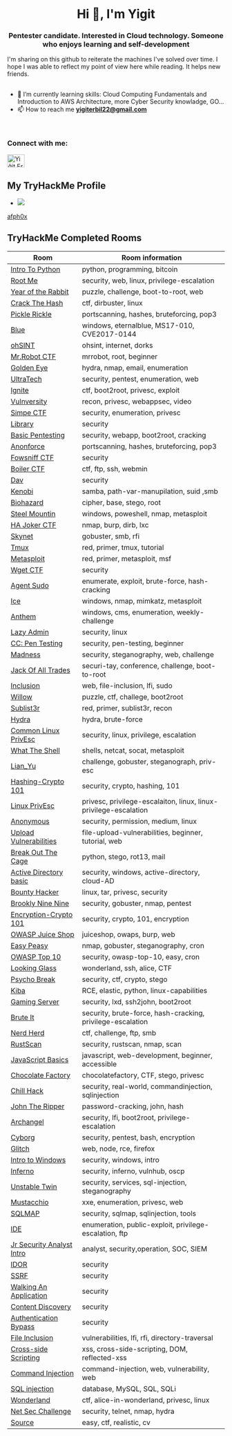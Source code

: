 <h1 align="center">Hi 👋, I'm Yigit</h1>
<h3 align="center">Pentester candidate. Interested in Cloud technology. Someone who enjoys learning and self-development</h3>

I'm sharing on this github to reiterate the machines I've solved over time. I hope I was able to reflect my point of view here while reading. It helps new friends.



##
- 🌱 I’m currently learning skills: Cloud Computing Fundamentals and Introduction to AWS Architecture, more Cyber Security knowladge, GO...
-  📫 How to reach me **yigiterbil22@gmail.com**
<br>

<h3 align="left">Connect with me:</h3>
<p align="left">
<a href="https://www.linkedin.com/in/yi%C4%9Fit-erbil/" target="blank"><img align="center" src="https://raw.githubusercontent.com/rahuldkjain/github-profile-readme-generator/master/src/images/icons/Social/linked-in-alt.svg" alt="Yiğit.Erbil" height="30" width="40" /></a>
</p>

## My TryHackMe Profile

- <img src="https://tryhackme-badges.s3.amazonaws.com/afph0x.png?7">
[afph0x](https://tryhackme.com/p/afph0x)

## TryHackMe Completed Rooms 

| Room | Room information |
| ------ | ------------------------- |
| [Intro To Python](https://tryhackme.com/room/introtopython) | python, programming, bitcoin|
| [Root Me](https://tryhackme.com/room/rrootme) | security, web, linux, privilege-escalation |
| [Year of the Rabbit](https://tryhackme.com/room/yearoftherabbit) | puzzle, challenge, boot-to-root, web | 
| [Crack The Hash](https://tryhackme.com/room/crackthehash) | ctf, dirbuster, linux |
| [Pickle Rickle](https://tryhackme.com/room/picklerick) | portscanning, hashes, bruteforcing, pop3 |
| [Blue](https://tryhackme.com/room/blue) | windows, eternalblue, MS17-010, CVE2017-0144 |
| [ohSINT](https://tryhackme.com/room/ohsint) | ohsint, internet, dorks |
| [Mr.Robot CTF](https://tryhackme.com/room/mrrobot) | mrrobot, root, beginner |
| [Golden Eye](https://tryhackme.com/room/goldeneye) | hydra, nmap, email, enumeration |
| [UltraTech](https://tryhackme.com/room/ultratech1) | security, pentest, enumeration, web |
| [Ignite](https://tryhackme.com/room/ignite) | ctf, boot2root, privesc, exploit |
| [Vulnversity](https://tryhackme.com/room/vulnversity) | recon, privesc, webappsec, video |
| [Simpe CTF](https://tryhackme.com/room/easyctf) | security, enumeration, privesc |
| [Library](https://tryhackme.com/room/bsidesgtlibrary) | security |
| [Basic Pentesting](https://tryhackme.com/room/basicpentestingjt) | security, webapp, boot2root, cracking |
| [Anonforce](https://tryhackme.com/room/bsidesgtanonforce) | portscanning, hashes, bruteforcing, pop3 |
| [Fowsniff CTF](https://tryhackme.com/room/ctf) | security |
| [Boiler CTF](https://tryhackme.com/room/boilerctf2) | ctf, ftp, ssh, webmin |
| [Dav](https://tryhackme.com/room/bsidesgtdav) | security |
| [Kenobi](https://tryhackme.com/room/kenobi) | samba, path-var-manupilation, suid ,smb |
| [Biohazard](https://tryhackme.com/room/biohazard) | cipher, base, stego, root |
| [Steel Mountin](https://tryhackme.com/room/steelmountain) | windows, poweshell, nmap, metasploit |
| [HA Joker CTF](https://tryhackme.com/room/jokerctf) | nmap, burp, dirb, lxc |
| [Skynet](https://tryhackme.com/room/skynet) | gobuster, smb, rfi |
| [Tmux](https://tryhackme.com/room/rptmux) | red, primer, tmux, tutorial |
| [Metasploit](https://tryhackme.com/room/rpmetasploit) | red, primer, metasploit, msf |
| [Wget CTF](https://tryhackme.com/room/wgelctf) | security |
| [Agent Sudo](https://tryhackme.com/room/agentsudoctf) | enumerate, exploit, brute-force, hash-cracking |
| [Ice](https://tryhackme.com/room/ice) | windows, nmap, mimkatz, metasploit |
| [Anthem](https://tryhackme.com/room/anthem) | windows, cms, enumeration, weekly-challenge |
| [Lazy Admin](https://tryhackme.com/room/lazyadmin) | security, linux |
| [CC: Pen Testing](https://tryhackme.com/room/ccpentesting) | security, pen-testing, beginner |
| [Madness](https://tryhackme.com/room/madness) | security, steganography, web, challenge |
| [Jack Of All Trades](https://tryhackme.com/room/jackofalltrades) | securi-tay, conference, challenge, boot-to-root |
| [Inclusion](https://tryhackme.com/room/inclusion) | web, file-inclusion, lfi, sudo |
| [Willow](https://tryhackme.com/room/willow) | puzzle, ctf, challege, boot2root |
| [Sublist3r](https://tryhackme.com/room/rpsublist3r) | red, primer, sublist3r, recon |
| [Hydra](https://tryhackme.com/room/hydra) | hydra, brute-force |
| [Common Linux PrivEsc](https://tryhackme.com/room/commonlinuxprivesc) | security, linux, privilege, escalation |
| [What The Shell](https://tryhackme.com/room/introtoshells) | shells, netcat, socat, metasploit |
| [Lian_Yu](https://tryhackme.com/room/lianyu) | challenge, gobuster, steganograph, priv-esc |
| [Hashing-Crypto 101](https://tryhackme.com/room/hashingcrypto101) | security, crypto, hashing, 101 |
| [Linux PrivEsc](https://tryhackme.com/room/linuxprivesc) | privesc, privilege-escalaiton, linux, linux-privilege-escalation |
| [Anonymous](https://tryhackme.com/room/anonymous) | security, permission, medium, linux |
| [Upload Vulnerabilities](https://tryhackme.com/room/uploadvulns) | file-upload-vulnerabilities, beginner, tutorial, web |
| [Break Out The Cage](https://tryhackme.com/room/breakoutthecage1) | python, stego, rot13, mail |
| [Active Directory basic](https://tryhackme.com/room/activedirectorybasics) | security, windows, active-directory, cloud-AD |
| [Bounty Hacker](https://tryhackme.com/room/cowboyhacker) | linux, tar, privesc, security |
| [Brookly Nine Nine](https://tryhackme.com/room/brooklynninenine) | security, gobuster, nmap, pentest |
| [Encryption-Crypto 101](https://tryhackme.com/room/encryptioncrypto101) | security, crypto, 101, encryption |
| [OWASP Juice Shop](https://tryhackme.com/room/owaspjuiceshop) | juiceshop, owaps, burp, web |
| [Easy Peasy](https://tryhackme.com/room/easypeasyctf) | nmap, gobuster, steganography, cron |
| [OWASP Top 10](https://tryhackme.com/room/owasptop10) | security, owasp-top-10, easy, cron |
| [Looking Glass](https://tryhackme.com/room/lookingglass) | wonderland, ssh, alice, CTF |
| [Psycho Break](https://tryhackme.com/room/psychobreak) | security, ctf, crypto, stego |
| [Kiba](https://tryhackme.com/room/kiba) | RCE, elastic, python, linux-capabilities |
| [Gaming Server](https://tryhackme.com/room/gamingserver) | security, lxd, ssh2john, boot2root |
| [Brute It](https://tryhackme.com/room/bruteit) | security, brute-force, hash-cracking, privilege-escalation |
| [Nerd Herd](https://tryhackme.com/room/nerdherd) | ctf, challenge, ftp, smb |
| [RustScan](https://tryhackme.com/room/rustscan) | security, rustscan, nmap, scan |
| [JavaScript Basics](https://tryhackme.com/room/javascriptbasics) | javascript, web-development, beginner, accessible |
| [Chocolate Factory](https://tryhackme.com/room/chocolatefactory) | chocolatefactory, CTF, stego, privesc |
| [Chill Hack](https://tryhackme.com/room/chillhack) | security, real-world, commandinjection, sqlinjection |
| [John The Ripper](https://tryhackme.com/room/johntheripper0) | password-cracking, john, hash |
| [Archangel](https://tryhackme.com/room/archangel) | security, lfi, boot2root, privilege-escalation |
| [Cyborg](https://tryhackme.com/room/cyborgt8) | security, pentest, bash, encryption |
| [Glitch](https://tryhackme.com/room/glitch) | web, node, rce, firefox |
| [Intro to Windows](https://tryhackme.com/room/intro2windows) | security, windows, intro |
| [Inferno](https://tryhackme.com/room/inferno) | security, inferno, vulnhub, oscp |
| [Unstable Twin](https://tryhackme.com/room/unstabletwin) | security, services, sql-injection, steganography |
| [Mustacchio](https://tryhackme.com/room/mustacchio) | xxe, enumeration, privesc, web |
| [SQLMAP](https://tryhackme.com/room/sqlmap) | security, sqlmap, sqlinjection, tools |
| [IDE](https://tryhackme.com/room/ide) | enumeration, public-exploit, privilege-escalation, ftp |
| [Jr Security Analyst Intro](https://tryhackme.com/room/jrsecanalystintrouxo) | analyst, security,operation, SOC, SIEM |
| [IDOR](https://tryhackme.com/room/idor) | security |
| [SSRF](https://tryhackme.com/room/ssrfqi) | security |
| [Walking An Application](https://tryhackme.com/room/walkinganapplication) | security |
| [Content Discovery](https://tryhackme.com/room/contentdiscovery) | security |
| [Authentication Bypass](https://tryhackme.com/room/authenticationbypass) | security |
| [File Inclusion](https://tryhackme.com/room/fileinc) | vulnerabilities, lfi, rfi, directory-traversal |
| [Cross-side Scripting](https://tryhackme.com/room/xssgi) | xss, cross-side-scripting, DOM, reflected-xss |
| [Command Injection](https://tryhackme.com/room/oscommandinjection) | command-injection, web, vulnerability, web |
| [SQL injection](https://tryhackme.com/room/sqlinjectionlm) | database, MySQL, SQL, SQLi |
| [Wonderland](https://tryhackme.com/room/wonderland) | ctf, alice-in-wonderland, privesc, linux |
| [Net Sec Challenge](https://tryhackme.com/room/netsecchallenge) | security, telnet, nmap, hydra |
| [Source](https://tryhackme.com/room/source) | easy, ctf, realistic, cv |
